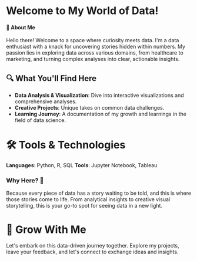 
# Welcome to My World of Data!
  #### 🚀 About Me
  Hello there! Welcome to a space where curiosity meets data. I'm a data enthusiast with a knack for uncovering stories hidden within numbers. My passion lies in exploring data across various domains, from healthcare to marketing, and turning complex analyses into clear, actionable insights.

## 🔍 What You'll Find Here

- **Data Analysis & Visualization**: Dive into interactive visualizations and comprehensive analyses.
- **Creative Projects**: Unique takes on common data challenges.
- **Learning Journey**: A documentation of my growth and learnings in the field of data science.
  
# 🛠 Tools & Technologies
  **Languages**: Python, R, SQL
  **Tools**: Jupyter Notebook, Tableau
  
### Why Here? 🌟
Because every piece of data has a story waiting to be told, and this is where those stories come to life. From analytical insights to creative visual storytelling, this is your go-to spot for seeing data in a new light.

# 🌱 Grow With Me
Let's embark on this data-driven journey together. Explore my projects, leave your feedback, and let's connect to exchange ideas and insights.
